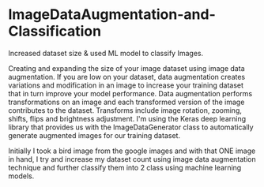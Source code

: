 # ImageDataAugmentation-and-Classification
Increased dataset size &amp; used ML model to classify Images.

Creating and expanding the size of your image dataset using image data augmentation. If you are low on your dataset, data augmentation creates variations and modification in an image to increase your training dataset that in turn improve your model performance. Data augmentation performs transformations on an image and each transformed version of the image contributes to the dataset. Transforms include image rotation, zooming, shifts, flips and brightness adjustment. I'm using the Keras deep learning library that provides us with the ImageDataGenerator class to automatically generate augmented images for our training dataset.

Initially I took a bird image from the google images and with that ONE image in hand, I try and increase my dataset count using image data augmentation technique and further classify them into 2 class using machine learning models.
